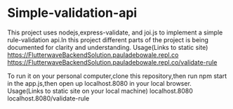# Simple-validation-api
This project uses nodejs,express-validate, and joi.js to implement a simple rule-validation api.In this project different parts of the project is being documented for clarity and understanding.
Usage(Links to static site)
https://FlutterwaveBackendSolution.pauladebowale.repl.co
https://FlutterwaveBackendSolution.pauladebowale.repl.co/validate-rule

To run it on your personal computer,clone this repository,then run npm start in the app.js,then open up localhost.8080 in your local browser.
Usage(Links to static site on your local machine)
localhost.8080
localhost.8080/validate-rule
